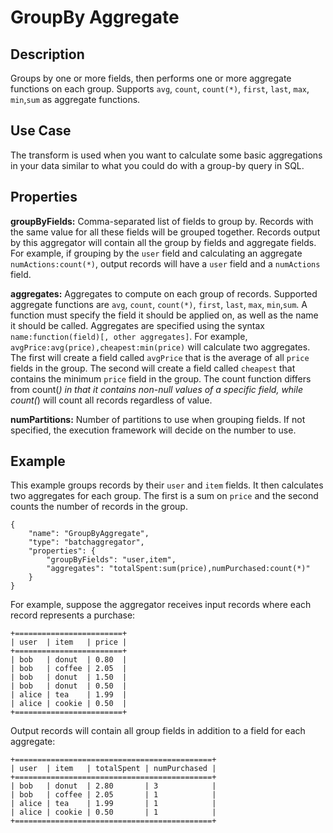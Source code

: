 # GroupBy Aggregate


Description
-----------
Groups by one or more fields, then performs one or more aggregate functions on each group.
Supports `avg`, `count`, `count(*)`, `first`, `last`, `max`, `min`,`sum` as aggregate functions.

Use Case
--------
The transform is used when you want to calculate some basic aggregations in your data similar
to what you could do with a group-by query in SQL.

Properties
----------
**groupByFields:** Comma-separated list of fields to group by.
Records with the same value for all these fields will be grouped together.
Records output by this aggregator will contain all the group by fields and aggregate fields.
For example, if grouping by the ``user`` field and calculating an aggregate ``numActions:count(*)``,
output records will have a ``user`` field and a ``numActions`` field.

**aggregates:** Aggregates to compute on each group of records.
Supported aggregate functions are `avg`, `count`, `count(*)`, `first`, `last`, `max`, `min`,`sum`.
A function must specify the field it should be applied on, as well as the name it should be called.
Aggregates are specified using the syntax `name:function(field)[, other aggregates]`.
For example, ``avgPrice:avg(price),cheapest:min(price)`` will calculate two aggregates.
The first will create a field called ``avgPrice`` that is the average of all ``price`` fields in the group.
The second will create a field called ``cheapest`` that contains the minimum ``price`` field in the group.
The count function differs from count(*) in that it contains non-null values of a specific field,
while count(*) will count all records regardless of value.

**numPartitions:** Number of partitions to use when grouping fields. If not specified, the execution
framework will decide on the number to use.

Example
-------
This example groups records by their ``user`` and ``item`` fields.
It then calculates two aggregates for each group. The first is a sum on ``price``
and the second counts the number of records in the group.

    {
        "name": "GroupByAggregate",
        "type": "batchaggregator",
        "properties": {
            "groupByFields": "user,item",
            "aggregates": "totalSpent:sum(price),numPurchased:count(*)"
        }
    }


For example, suppose the aggregator receives input records where each record represents a purchase:

    +========================+
    | user  | item   | price |
    +========================+
    | bob   | donut  | 0.80  |
    | bob   | coffee | 2.05  |
    | bob   | donut  | 1.50  |
    | bob   | donut  | 0.50  |
    | alice | tea    | 1.99  |
    | alice | cookie | 0.50  |
    +========================+

Output records will contain all group fields in addition to a field for each aggregate:

    +============================================+
    | user  | item   | totalSpent | numPurchased |
    +============================================+
    | bob   | donut  | 2.80       | 3            |
    | bob   | coffee | 2.05       | 1            |
    | alice | tea    | 1.99       | 1            |
    | alice | cookie | 0.50       | 1            |
    +============================================+
